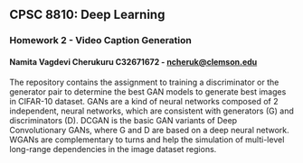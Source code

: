 ## CPSC 8810: Deep Learning

### Homework 2 - Video Caption Generation
#### Namita Vagdevi Cherukuru C32671672 - ncheruk@clemson.edu

The repository contains the assignment to training a discriminator or the generator pair to determine the best GAN models to generate best images in CIFAR-10 dataset. GANs are a kind of neural networks composed of 2 independent, neural networks, which are consistent with generators (G) and discriminators (D). DCGAN is the basic GAN variants of Deep Convolutionary GANs, where G and D are based on a deep neural network. WGANs are complementary to turns and help the simulation of multi-level long-range dependencies in the image dataset regions. 
